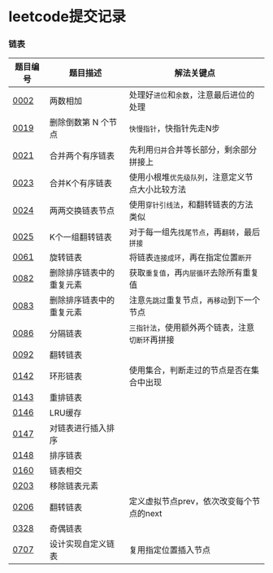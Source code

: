 # leetcode提交记录

### 链表
| 题目编号 | 题目描述 | 解法关键点 |
| --- | --- | --- |
| [0002](https://leetcode.cn/problems/add-two-numbers/description/) | 两数相加 | 处理好`进位`和`余数`，注意最后进位的处理 |
| [0019](https://leetcode.cn/problems/remove-nth-node-from-end-of-list/) | 删除倒数第 N 个节点 | `快慢指针`，快指针先走N步 |
| [0021](https://leetcode.cn/problems/merge-two-sorted-lists/) | 合并两个有序链表 | 先利用`归并`合并等长部分，剩余部分拼接上 |
| [0023](https://leetcode.cn/problems/merge-k-sorted-lists/) | 合并K个有序链表 | 使用小根堆`优先级队列`，注意定义节点大小比较方法 |
| [0024](https://leetcode.cn/problems/swap-nodes-in-pairs/) | 两两交换链表节点 | 使用`穿针引线法`，和翻转链表的方法类似 |
| [0025](https://leetcode.cn/problems/reverse-nodes-in-k-group/) | K个一组翻转链表 | 对于每一组先`找尾节点`，再`翻转`，最后`拼接` |
| [0061](https://leetcode.cn/problems/rotate-list/) | 旋转链表 | 将链表`连接成环`，再在指定位置`断开` |
| [0082](https://leetcode.cn/problems/remove-duplicates-from-sorted-list-ii/) | 删除排序链表中的重复元素 | 获取`重复值`，再`内层循环`去除所有重复值 |
| [0083](https://leetcode.cn/problems/remove-duplicates-from-sorted-list/) | 删除排序链表中的重复元素 | 注意`先跳过`重复节点，`再移动`到下一个节点 |
| [0086](https://leetcode.cn/problems/partition-list/) | 分隔链表 | `三指针法`，使用额外两个链表，注意`切断环`再拼接 |
|[0092](https://leetcode.cn/problems/reverse-linked-list-ii/)| 翻转链表 |
| [0142](https://leetcode.cn/problems/linked-list-cycle-ii/) | 环形链表 | 使用集合，判断走过的节点是否在集合中出现 |
|[0143](https://leetcode.cn/problems/reorder-list/)| 重排链表 |
|[0146](https://leetcode.cn/problems/lru-cache/)| LRU缓存 |
|[0147](https://leetcode.cn/problems/insertion-sort-list/)| 对链表进行插入排序 |
|[0148](https://leetcode.cn/problems/sort-list/)| 排序链表 |
|[0160](https://leetcode.cn/problems/intersection-of-two-linked-lists/)| 链表相交 |
|[0203](https://leetcode.cn/problems/remove-linked-list-elements/)| 移除链表元素 |
| [0206](https://leetcode.cn/problems/reverse-linked-list/) | 翻转链表 | 定义虚拟节点prev，依次改变每个节点的next |
|[0328](https://leetcode.cn/problems/odd-even-linked-list/description/)| 奇偶链表 |
| [0707](https://leetcode.cn/problems/add-two-numbers/description/) | 设计实现自定义链表 | 复用指定位置插入节点 |
